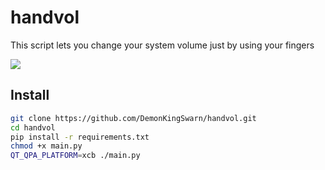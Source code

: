 # handvol

This script lets you change your system volume just by using your fingers

<img src="https://github.com/DemonKingSwarn/handvol/raw/master/.assets/handvol_preview.mp4" />

## Install

```sh
git clone https://github.com/DemonKingSwarn/handvol.git
cd handvol
pip install -r requirements.txt
chmod +x main.py
QT_QPA_PLATFORM=xcb ./main.py
```
